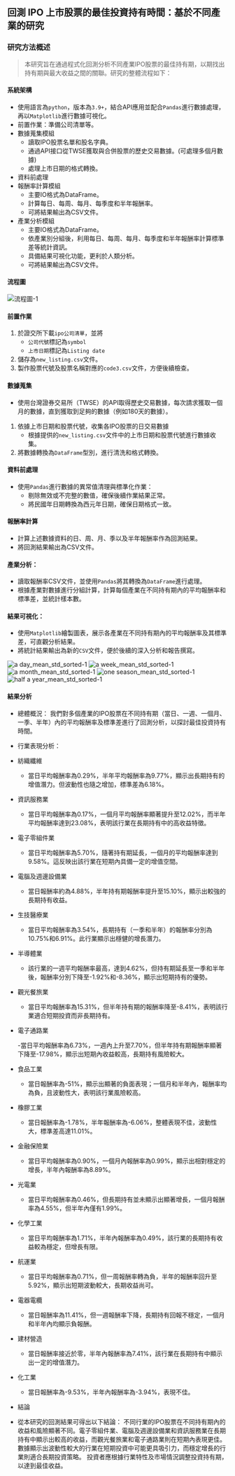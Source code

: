 ## 回測 IPO 上市股票的最佳投資持有時間：基於不同產業的研究 

### 研究方法概述 

> 本研究旨在通過程式化回測分析不同產業IPO股票的最佳持有期，以期找出持有期與最大收益之間的關聯。研究的整體流程如下： 

#### 系統架構 
- 使用語言為`python`，版本為`3.9+`，結合API應用並配合`Pandas`進行數據處理，再以`Matplotlib`進行數據可視化。
- 前置作業：準備公司清單等。
- 數據蒐集模組
  - 讀取IPO股票名單和股名字典。
  - 通過API接口從TWSE獲取與合併股票的歷史交易數據。(可處理多個月數據)
  - 處理上市日期的格式轉換。
- 資料前處理
- 報酬率計算模組
  - 主要IO格式為DataFrame。
  - 計算每日、每周、每月、每季度和半年報酬率。
  - 可將結果輸出為CSV文件。
- 產業分析模組
  - 主要IO格式為DataFrame。
  - 依產業別分組後，利用每日、每周、每月、每季度和半年報酬率計算標準差等統計資訊。
  - 具備結果可視化功能，更利於人類分析。
  - 可將結果輸出為CSV文件。

<div style="page-break-after: always;"></div>

#### 流程圖

![流程圖-1](https://github.com/user-attachments/assets/754779c6-fc83-469c-a3a1-458f0eb37e2d)

<div style="page-break-after: always;"></div>

#### 前置作業

1. 於證交所下載`ipo公司清單`，並將
   - `公司代號`標記為`symbol`
   - `上市日期`標記為`Listing date`
2. 儲存為`new_listing.csv`文件。
3. 製作股票代號及股票名稱對應的`code3.csv`文件，方便後續檢查。 

#### 數據蒐集

- 使用台灣證券交易所（TWSE）的API取得歷史交易數據，每次請求獲取一個月的數據，直到獲取到足夠的數據（例如180天的數據）。
1. 依據上市日期和股票代號，收集各IPO股票的日交易數據
   - 根據提供的`new_listing.csv`文件中的上市日期和股票代號進行數據收集。 
2. 將數據轉換為`DataFrame`型別，進行清洗和格式轉換。 

#### 資料前處理 
- 使用`Pandas`進行數據的異常值清理與標準化作業： 
  - 剔除無效或不完整的數值，確保後續作業結果正常。
  - 將民國年日期轉換為西元年日期，確保日期格式一致。

#### 報酬率計算
  - 計算上述數據資料的日、周、月、季以及半年報酬率作為回測結果。
  - 將回測結果輸出為CSV文件。 

#### 產業分析：
  - 讀取報酬率CSV文件，並使用`Pandas`將其轉換為`DataFrame`進行處理。
  - 根據產業對數據進行分組計算，計算每個產業在不同持有期內的平均報酬率和標準差，並統計樣本數。

#### 結果可視化： 

   - 使用`Matplotlib`繪製圖表，展示各產業在不同持有期內的平均報酬率及其標準差，可直觀分析結果。
   - 將統計結果輸出為新的`CSV`文件，便於後續的深入分析和報告撰寫。 

![a day_mean_std_sorted-1](https://github.com/user-attachments/assets/c238ffaf-ebd4-46a8-b9d4-1ccbfe68768b)
![a week_mean_std_sorted-1](https://github.com/user-attachments/assets/f73d373a-0bd9-42dc-bfc3-0c80ad86d577)
![a month_mean_std_sorted-1](https://github.com/user-attachments/assets/f1675d3f-4cf1-4872-86d5-39eae85e7741)
![one season_mean_std_sorted-1](https://github.com/user-attachments/assets/403caeb3-7753-415b-b3e0-467ffa615c52)
![half a year_mean_std_sorted-1](https://github.com/user-attachments/assets/e487d704-4c7a-4a6c-bdb7-f1e07e69c826)



#### 結果分析
- 總體概況： 我們對多個產業的IPO股票在不同持有期（當日、一週、一個月、一季、半年）內的平均報酬率及標準差進行了回測分析，以探討最佳投資持有時間。

- 行業表現分析：

- 紡織纖維

  - 當日平均報酬率為0.29%，半年平均報酬率為9.77%，顯示出長期持有的增值潛力。但波動性也隨之增加，標準差為6.18%。

- 資訊服務業

  - 當日平均報酬率為0.17%，一個月平均報酬率顯著提升至12.02%，而半年平均報酬率達到23.08%，表明該行業在長期持有中的高收益特徵。

- 電子零組件業

  - 當日平均報酬率為5.70%，隨著持有期延長，一個月的平均報酬率達到9.58%。這反映出該行業在短期內具備一定的增值空間。

- 電腦及週邊設備業

  - 當日報酬率約為4.88%，半年持有期報酬率提升至15.10%，顯示出較強的長期持有收益。

- 生技醫療業

  - 當日平均報酬率為3.54%，長期持有（一季和半年）的報酬率分別為10.75%和6.91%。此行業顯示出穩健的增長潛力。

- 半導體業

  - 該行業的一週平均報酬率最高，達到4.62%，但持有期延長至一季和半年後，報酬率分別下降至-1.92%和-8.36%，顯示出短期持有的優勢。

- 觀光餐旅業

  - 當日平均報酬率為15.31%，但半年持有期的報酬率降至-8.41%，表明該行業適合短期投資而非長期持有。

- 電子通路業

  -當日平均報酬率為6.73%，一週內上升至7.70%，但半年持有期報酬率顯著下降至-17.98%，顯示出短期內收益較高，長期持有風險較大。

- 食品工業

  - 當日報酬率為-51%，顯示出顯著的負面表現；一個月和半年內，報酬率均為負，且波動性大，表明該行業風險較高。

- 橡膠工業

  - 當日報酬率為-1.78%，半年報酬率為-6.06%，整體表現不佳，波動性大，標準差高達11.01%。

- 金融保險業

  - 當日平均報酬率為0.90%，一個月內報酬率為0.99%，顯示出相對穩定的增長，半年內報酬率為8.89%。

- 光電業

  - 當日平均報酬率為0.46%，但長期持有並未顯示出顯著增長，一個月報酬率為4.55%，但半年內僅有1.99%。

- 化學工業

  - 當日平均報酬率為1.71%，半年內報酬率為0.49%，該行業的長期持有收益較為穩定，但增長有限。

- 航運業

  - 當日平均報酬率為0.71%，但一周報酬率轉為負，半年的報酬率回升至5.92%，顯示出短期波動較大，長期收益尚可。

- 電器電纜

  - 當日報酬率為11.41%，但一週報酬率下降，長期持有回報不穩定，一個月和半年內均顯示負報酬。

- 建材營造

  - 當日報酬率接近於零，半年內報酬率為7.41%，該行業在長期持有中顯示出一定的增值潛力。

- 化工業

  - 當日報酬率為-9.53%，半年內報酬率為-3.94%，表現不佳。

- 結論
 - 從本研究的回測結果可得出以下結論：
   不同行業的IPO股票在不同持有期內的收益和風險顯著不同。電子零組件業、電腦及週邊設備業和資訊服務業在長期持有中顯示出較高的收益，而觀光餐旅業和電子通路業則在短期內表現更佳。
   數據顯示出波動性較大的行業在短期投資中可能更具吸引力，而穩定增長的行業則適合長期投資策略。
   投資者應根據行業特性及市場情況調整投資持有期，以達到最佳收益。

